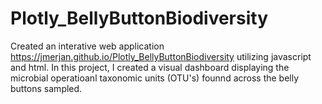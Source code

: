 # Plotly_BellyButtonBiodiversity

Created an interative web application https://jmerjan.github.io/Plotly_BellyButtonBiodiversity utilizing javascript and html.  In this project, I created a visual
dashboard displaying the microbial operatioanl taxonomic units (OTU's) founnd across the belly buttons sampled.  
